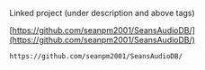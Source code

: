 
Linked project (under description and above tags)

[https://github.com/seanpm2001/SeansAudioDB/](https://github.com/seanpm2001/SeansAudioDB/)

```
https://github.com/seanpm2001/SeansAudioDB/
```
